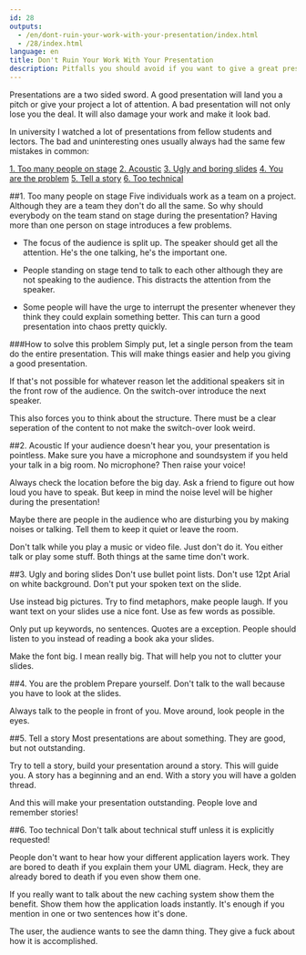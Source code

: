 ```yaml
---
id: 28
outputs:
  - /en/dont-ruin-your-work-with-your-presentation/index.html
  - /28/index.html
language: en
title: Don't Ruin Your Work With Your Presentation
description: Pitfalls you should avoid if you want to give a great presentation
---
```


Presentations are a two sided sword. A good presentation will land you a pitch or give your project a lot of attention. A bad presentation will not only lose you the deal. It will also damage your work and make it look bad.

In university I watched a lot of presentations from fellow students and lectors. The bad and uninteresting ones usually always had the same few mistakes in common:

[1. Too many people on stage](#1_too_many_people_on_stage)
[2. Acoustic](#2_acoustic)
[3. Ugly and boring slides](#3_ugly_and_boring_slides)
[4. You are the problem](#4_you_are_the_problem)
[5. Tell a story](#5_tell_a_story)
[6. Too technical](#6_too_technical)

##1. Too many people on stage
Five individuals work as a team on a project. Although they are a team they don't do all the same. So why should everybody on the team stand on stage during the presentation? Having more than one person on stage introduces a few problems.

* The focus of the audience is split up. The speaker should get all the attention. He's the one talking, he's the important one.

* People standing on stage tend to talk to each other although they are not speaking to the audience. This distracts the attention from the speaker.

* Some people will have the urge to interrupt the presenter whenever they think they could explain something better. This can turn a good presentation into chaos pretty quickly.

###How to solve this problem
Simply put, let a single person from the team do the entire presentation. This will make things easier and help you giving a good presentation.

If that's not possible for whatever reason let the additional speakers sit in the front row of the audience. On the switch-over introduce the next speaker.

This also forces you to think about the structure. There must be a clear seperation of the content to not make the switch-over look weird.

##2. Acoustic
If your audience doesn't hear you, your presentation is pointless. Make sure you have a microphone and soundsystem if you held your talk in a big room. No microphone? Then raise your voice!

Always check the location before the big day. Ask a friend to figure out how loud you have to speak. But keep in mind the noise level will be higher during the presentation!

Maybe there are people in the audience who are disturbing you by making noises or talking. Tell them to keep it quiet or leave the room.

Don't talk while you play a music or video file. Just don't do it. You either talk or play some stuff. Both things at the same time don't work.

##3. Ugly and boring slides
Don't use bullet point lists. Don't use 12pt Arial on white background. Don't put your spoken text on the slide.

Use instead big pictures. Try to find metaphors, make people laugh. If you want text on your slides use a nice font. Use as few words as possible.

Only put up keywords, no sentences. Quotes are a exception. People should listen to you instead of reading a book aka your slides.

Make the font big. I mean really big. That will help you not to clutter your slides.

##4. You are the problem
Prepare yourself. Don't talk to the wall because you have to look at the slides.

Always talk to the people in front of you. Move around, look people in the eyes.

##5. Tell a story
Most presentations are about something. They are good, but not outstanding.

Try to tell a story, build your presentation around a story. This will guide you. A story has a beginning and an end. With a story you will have a golden thread.

And this will make your presentation outstanding. People love and remember stories!

##6. Too technical
Don't talk about technical stuff unless it is explicitly requested!

People don't want to hear how your different application layers work. They are bored to death if you explain them your UML diagram. Heck, they are already bored to death if you even show them one.

If you really want to talk about the new caching system show them the benefit. Show them how the application loads instantly. It's enough if you mention in one or two sentences how it's done.

The user, the audience wants to see the damn thing. They give a fuck about how it is accomplished.
